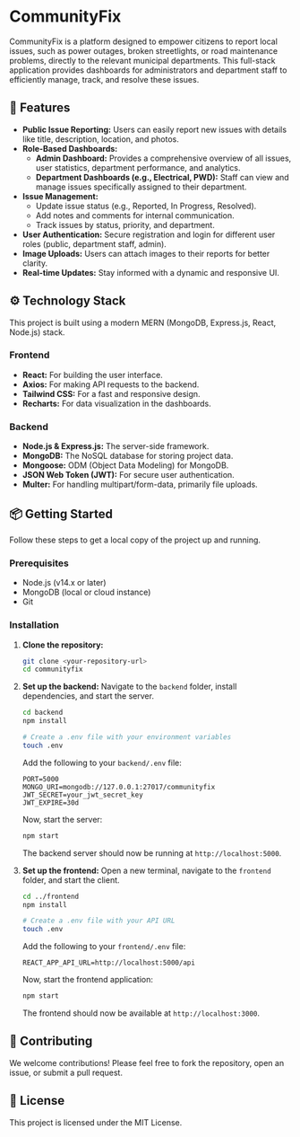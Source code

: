 # CommunityFix

CommunityFix is a platform designed to empower citizens to report local issues, such as power outages, broken streetlights, or road maintenance problems, directly to the relevant municipal departments. This full-stack application provides dashboards for administrators and department staff to efficiently manage, track, and resolve these issues.

## 🚀 Features

-   **Public Issue Reporting:** Users can easily report new issues with details like title, description, location, and photos.
-   **Role-Based Dashboards:**
    -   **Admin Dashboard:** Provides a comprehensive overview of all issues, user statistics, department performance, and analytics.
    -   **Department Dashboards (e.g., Electrical, PWD):** Staff can view and manage issues specifically assigned to their department.
-   **Issue Management:**
    -   Update issue status (e.g., Reported, In Progress, Resolved).
    -   Add notes and comments for internal communication.
    -   Track issues by status, priority, and department.
-   **User Authentication:** Secure registration and login for different user roles (public, department staff, admin).
-   **Image Uploads:** Users can attach images to their reports for better clarity.
-   **Real-time Updates:** Stay informed with a dynamic and responsive UI.

## ⚙️ Technology Stack

This project is built using a modern MERN (MongoDB, Express.js, React, Node.js) stack.

### Frontend
-   **React:** For building the user interface.
-   **Axios:** For making API requests to the backend.
-   **Tailwind CSS:** For a fast and responsive design.
-   **Recharts:** For data visualization in the dashboards.

### Backend
-   **Node.js & Express.js:** The server-side framework.
-   **MongoDB:** The NoSQL database for storing project data.
-   **Mongoose:** ODM (Object Data Modeling) for MongoDB.
-   **JSON Web Token (JWT):** For secure user authentication.
-   **Multer:** For handling multipart/form-data, primarily file uploads.

## 📦 Getting Started

Follow these steps to get a local copy of the project up and running.

### Prerequisites
-   Node.js (v14.x or later)
-   MongoDB (local or cloud instance)
-   Git

### Installation

1.  **Clone the repository:**
    ```bash
    git clone <your-repository-url>
    cd communityfix
    ```

2.  **Set up the backend:**
    Navigate to the `backend` folder, install dependencies, and start the server.
    ```bash
    cd backend
    npm install
    
    # Create a .env file with your environment variables
    touch .env
    ```
    Add the following to your `backend/.env` file:
    ```env
    PORT=5000
    MONGO_URI=mongodb://127.0.0.1:27017/communityfix
    JWT_SECRET=your_jwt_secret_key
    JWT_EXPIRE=30d
    ```
    Now, start the server:
    ```bash
    npm start
    ```
    The backend server should now be running at `http://localhost:5000`.

3.  **Set up the frontend:**
    Open a new terminal, navigate to the `frontend` folder, and start the client.
    ```bash
    cd ../frontend
    npm install
    
    # Create a .env file with your API URL
    touch .env
    ```
    Add the following to your `frontend/.env` file:
    ```env
    REACT_APP_API_URL=http://localhost:5000/api
    ```
    Now, start the frontend application:
    ```bash
    npm start
    ```
    The frontend should now be available at `http://localhost:3000`.

## 🤝 Contributing

We welcome contributions! Please feel free to fork the repository, open an issue, or submit a pull request.

## 📄 License

This project is licensed under the MIT License.